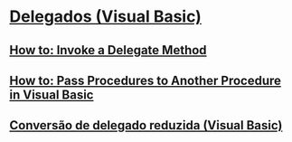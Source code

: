 # [Delegados (Visual Basic)](delegates.md)
## [How to: Invoke a Delegate Method](TocOutOfQuery)
## [How to: Pass Procedures to Another Procedure in Visual Basic](TocOutOfQuery)
## [Conversão de delegado reduzida (Visual Basic)](relaxed-delegate-conversion.md)
